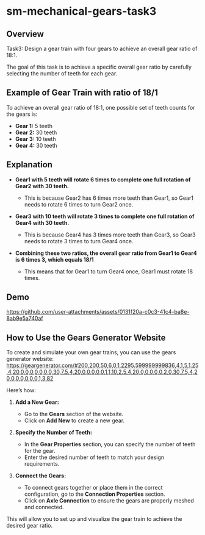 # sm-mechanical-gears-task3

## Overview

Task3: Design a gear train with four gears to achieve an overall gear ratio of 18:1.

The goal of this task is to achieve a specific overall gear ratio by carefully selecting the number of teeth for each gear.


## Example of Gear Train with ratio of 18/1

To achieve an overall gear ratio of 18:1, one possible set of teeth counts for the gears is:

- **Gear 1:** 5 teeth
- **Gear 2:** 30 teeth
- **Gear 3:** 10 teeth
- **Gear 4:** 30 teeth


## Explanation 

- **Gear1 with 5 teeth will rotate 6 times to complete one full rotation of Gear2 with 30 teeth.**
  - This is because Gear2 has 6 times more teeth than Gear1, so Gear1 needs to rotate 6 times to turn Gear2 once.

- **Gear3 with 10 teeth will rotate 3 times to complete one full rotation of Gear4 with 30 teeth.**
  - This is because Gear4 has 3 times more teeth than Gear3, so Gear3 needs to rotate 3 times to turn Gear4 once.

- **Combining these two ratios, the overall gear ratio from Gear1 to Gear4 is 6 times 3, which equals 18/1**
  - This means that for Gear1 to turn Gear4 once, Gear1 must rotate 18 times.


## Demo

https://github.com/user-attachments/assets/0131f20a-c0c3-41c4-ba8e-8ab9e5a740af


## How to Use the Gears Generator Website

To create and simulate your own gear trains, you can use the gears generator website: https://geargenerator.com/#200,200,50,6,0,1,2295.599999999836,4,1,5,1.25,4,20,0,0,0,0,0,0,0,30,7.5,4,20,0,0,0,0,0,1,1,10,2.5,4,20,0,0,0,0,0,2,0,30,7.5,4,20,0,0,0,0,0,0,1,3,82

Here’s how:
1. **Add a New Gear:**
   - Go to the **Gears** section of the website.
   - Click on **Add New** to create a new gear.

2. **Specify the Number of Teeth:**
   - In the **Gear Properties** section, you can specify the number of teeth for the gear.
   - Enter the desired number of teeth to match your design requirements.

3. **Connect the Gears:**
   - To connect gears together or place them in the correct configuration, go to the **Connection Properties** section.
   - Click on **Axle Connection** to ensure the gears are properly meshed and connected.

This will allow you to set up and visualize the gear train to achieve the desired gear ratio.


